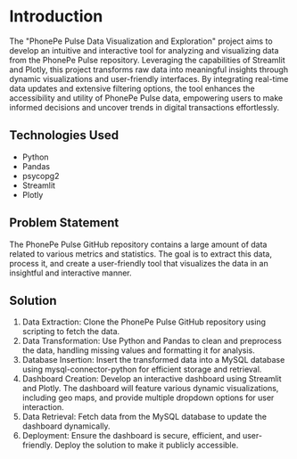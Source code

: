 # Introduction
The "PhonePe Pulse Data Visualization and Exploration" project aims to develop an intuitive and interactive tool for analyzing and visualizing data from the PhonePe Pulse repository. Leveraging the capabilities of Streamlit and Plotly, this project transforms raw data into meaningful insights through dynamic visualizations and user-friendly interfaces. By integrating real-time data updates and extensive filtering options, the tool enhances the accessibility and utility of PhonePe Pulse data, empowering users to make informed decisions and uncover trends in digital transactions effortlessly.

## Technologies Used
- Python
- Pandas
- psycopg2
- Streamlit
- Plotly

## Problem Statement
The PhonePe Pulse GitHub repository contains a large amount of data related to various metrics and statistics. The goal is to extract this data, process it, and create a user-friendly tool that visualizes the data in an insightful and interactive manner.

## Solution
1. Data Extraction: Clone the PhonePe Pulse GitHub repository using scripting to fetch the data.
2. Data Transformation: Use Python and Pandas to clean and preprocess the data, handling missing values and formatting it for analysis.
3. Database Insertion: Insert the transformed data into a MySQL database using mysql-connector-python for efficient storage and retrieval.
4. Dashboard Creation: Develop an interactive dashboard using Streamlit and Plotly. The dashboard will feature various dynamic visualizations, including geo maps, and provide multiple 
   dropdown options for user interaction.
5. Data Retrieval: Fetch data from the MySQL database to update the dashboard dynamically.
6. Deployment: Ensure the dashboard is secure, efficient, and user-friendly. Deploy the solution to make it publicly accessible.
